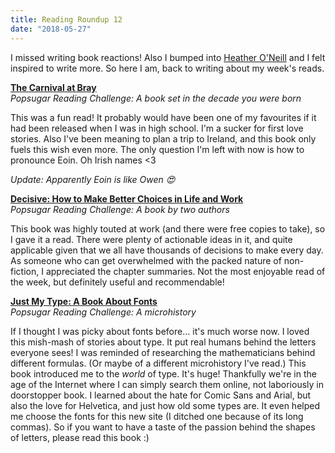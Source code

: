 ```yaml
---
title: Reading Roundup 12
date: "2018-05-27"
---
```


I missed writing book reactions! Also I bumped into [Heather O'Neill](https://twitter.com/lethal_heroine) and I felt inspired to write more.
So here I am, back to writing about my week's reads.

[**The Carnival at Bray**](http://jessieannfoley.com/?page_id=47)  
_Popsugar Reading Challenge: A book set in the decade you were born_

This was a fun read! It probably would have been one of my favourites if it had been released when I was in high school.
I'm a sucker for first love stories. Also I've been meaning to plan a trip to Ireland, and this book only fuels this wish even more.
The only question I'm left with now is how to pronounce Eoin. Oh Irish names <3

_Update: Apparently Eoin is like Owen :heart_eyes:_

[**Decisive: How to Make Better Choices in Life and Work**](http://heathbrothers.com/books/decisive/)  
_Popsugar Reading Challenge: A book by two authors_

This book was highly touted at work (and there were free copies to take), so I gave it a read.
There were plenty of actionable ideas in it, and quite applicable given that we all have thousands of decisions to make every day.
As someone who can get overwhelmed with the packed nature of non-fiction, I appreciated the chapter summaries.
Not the most enjoyable read of the week, but definitely useful and recommendable!

[**Just My Type: A Book About Fonts**](http://www.simongarfield.com/pages/books/just_my_type.htm)  
_Popsugar Reading Challenge: A microhistory_

If I thought I was picky about fonts before... it's much worse now. I loved this mish-mash of stories about type.
It put real humans behind the letters everyone sees! I was reminded of researching the mathematicians behind different formulas.
(Or maybe of a different microhistory I've read.) This book introduced me to the _world_ of type. It's huge!
Thankfully we're in the age of the Internet where I can simply search them online, not laboriously in doorstopper book.
I learned about the hate for Comic Sans and Arial, but also the love for Helvetica, and just how old some types are.
It even helped me choose the fonts for this new site (I ditched one because of its long commas).
So if you want to have a taste of the passion behind the shapes of letters, please read this book :)
